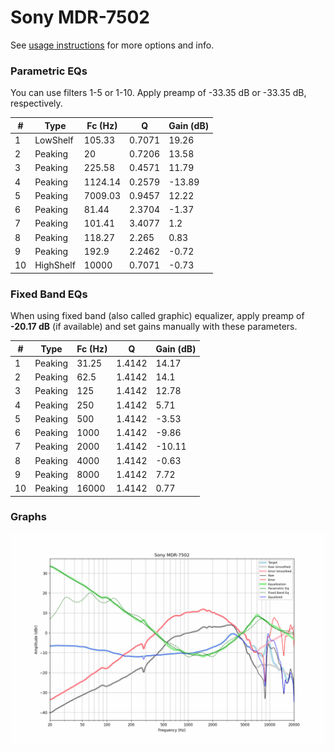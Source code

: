 # Sony MDR-7502
See [usage instructions](https://github.com/jaakkopasanen/AutoEq#usage) for more options and info.

### Parametric EQs
You can use filters 1-5 or 1-10. Apply preamp of -33.35 dB or -33.35 dB, respectively.

|   # | Type      |   Fc (Hz) |      Q |   Gain (dB) |
|-----|-----------|-----------|--------|-------------|
|   1 | LowShelf  |    105.33 | 0.7071 |       19.26 |
|   2 | Peaking   |     20    | 0.7206 |       13.58 |
|   3 | Peaking   |    225.58 | 0.4571 |       11.79 |
|   4 | Peaking   |   1124.14 | 0.2579 |      -13.89 |
|   5 | Peaking   |   7009.03 | 0.9457 |       12.22 |
|   6 | Peaking   |     81.44 | 2.3704 |       -1.37 |
|   7 | Peaking   |    101.41 | 3.4077 |        1.2  |
|   8 | Peaking   |    118.27 | 2.265  |        0.83 |
|   9 | Peaking   |    192.9  | 2.2462 |       -0.72 |
|  10 | HighShelf |  10000    | 0.7071 |       -0.73 |

### Fixed Band EQs
When using fixed band (also called graphic) equalizer, apply preamp of **-20.17 dB** (if available) and set gains manually with these parameters.

|   # | Type    |   Fc (Hz) |      Q |   Gain (dB) |
|-----|---------|-----------|--------|-------------|
|   1 | Peaking |     31.25 | 1.4142 |       14.17 |
|   2 | Peaking |     62.5  | 1.4142 |       14.1  |
|   3 | Peaking |    125    | 1.4142 |       12.78 |
|   4 | Peaking |    250    | 1.4142 |        5.71 |
|   5 | Peaking |    500    | 1.4142 |       -3.53 |
|   6 | Peaking |   1000    | 1.4142 |       -9.86 |
|   7 | Peaking |   2000    | 1.4142 |      -10.11 |
|   8 | Peaking |   4000    | 1.4142 |       -0.63 |
|   9 | Peaking |   8000    | 1.4142 |        7.72 |
|  10 | Peaking |  16000    | 1.4142 |        0.77 |

### Graphs
![](./Sony%20MDR-7502.png)
